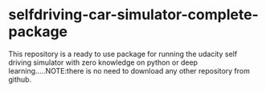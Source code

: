 # selfdriving-car-simulator-complete-package
This repository is a ready to use package for running the udacity self driving simulator with zero knowledge on python or deep learning.....NOTE:there is no need to download any other repository from github.
